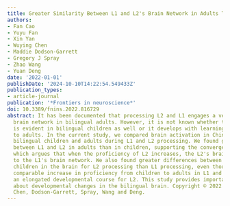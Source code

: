 ```yaml
---
title: Greater Similarity Between L1 and L2's Brain Network in Adults Than in Children.
authors:
- Fan Cao
- Yuyu Fan
- Xin Yan
- Wuying Chen
- Maddie Dodson-Garrett
- Gregory J Spray
- Zhao Wang
- Yuan Deng
date: '2022-01-01'
publishDate: '2024-10-10T14:22:54.549433Z'
publication_types:
- article-journal
publication: '*Frontiers in neuroscience*'
doi: 10.3389/fnins.2022.816729
abstract: It has been documented that processing L2 and L1 engages a very similar
  brain network in bilingual adults. However, it is not known whether this similarity
  is evident in bilingual children as well or it develops with learning from children
  to adults. In the current study, we compared brain activation in Chinese-English
  bilingual children and adults during L1 and L2 processing. We found greater similarity
  between L1 and L2 in adults than in children, supporting the convergence hypothesis
  which argues that when the proficiency of L2 increases, the L2's brain network converges
  to the L1's brain network. We also found greater differences between adults and
  children in the brain for L2 processing than L1 processing, even though there were
  comparable increase in proficiency from children to adults in L1 and L2. It suggests
  an elongated developmental course for L2. This study provides important insights
  about developmental changes in the bilingual brain. Copyright © 2022 Cao, Fan, Yan,
  Chen, Dodson-Garrett, Spray, Wang and Deng.
---
```


